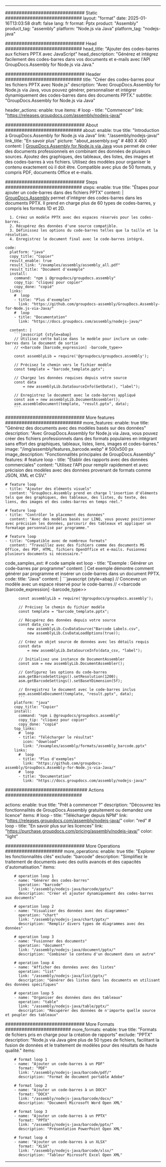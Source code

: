 



---
############################# Static ############################
layout: "format"
date:  2025-01-16T13:03:58
draft: false
lang: fr
format: Pptx
product: "Assembly"
product_tag: "assembly"
platform: "Node.js via Java"
platform_tag: "nodejs-java"

############################# Head ############################
head_title: "Ajouter des codes-barres aux fichiers PPTX avec JavaScript"
head_description: "Générez et intégrez facilement des codes-barres dans vos documents et e-mails avec l'API GroupDocs.Assembly for Node.js via Java."

############################# Header ############################
title: "Créer des codes-barres pour les fichiers PPTX avec Node.js" 
description: "Avec GroupDocs.Assembly for Node.js via Java, vous pouvez générer, personnaliser et intégrer dynamiquement des codes-barres dans des documents PPTX."
subtitle: "GroupDocs.Assembly for Node.js via Java" 

header_actions:
  enable: true
  items:
    #  loop
    - title: "Commencer"
      link: "https://releases.groupdocs.com/assembly/nodejs-java/"
      
############################# About ############################
about:
    enable: true
    title: "Introduction à GroupDocs.Assembly for Node.js via Java"
    link: "/assembly/nodejs-java/"
    link_title: "En savoir plus"
    picture: "about_assembly.svg" # 480 X 400
    content: |
       [GroupDocs.Assembly for Node.js via Java](/assembly/nodejs-java/) vous permet de créer des documents professionnels en combinant des données de plusieurs sources. Ajoutez des graphiques, des tableaux, des listes, des images et des codes-barres à vos fichiers. Utilisez des modèles pour organiser le contenu exactement où il doit être. Compatible avec plus de 50 formats, y compris PDF, documents Office et e-mails.

############################# Steps ############################
steps:
    enable: true
    title: "Étapes pour ajouter un code-barres dans des fichiers PPTX"
    content: |
      [GroupDocs.Assembly](/assembly/nodejs-java/) permet d'intégrer des codes-barres dans les documents PPTX. Il prend en charge plus de 60 types de codes-barres, y compris les formats 1D et 2D.
      
      1. Créez un modèle PPTX avec des espaces réservés pour les codes-barres.
      2. Récupérez des données d'une source compatible.
      3. Définissez les options du code-barres telles que la taille et la résolution.
      4. Enregistrez le document final avec le code-barres intégré.
   
    code:
      platform: "java"
      copy_title: "Copier"
      result_enable: true
      result_link: "/examples/assembly/assembly_all.pdf"
      result_title: "Document d'exemple"
      install:
        command: "npm i @groupdocs/groupdocs.assembly"
        copy_tip: "cliquez pour copier"
        copy_done: "copié"
      links:
        #  loop
        - title: "Plus d'exemples"
          link: "https://github.com/groupdocs-assembly/GroupDocs.Assembly-for-Node.js-via-Java/"
        #  loop
        - title: "Documentation"
          link: "https://docs.groupdocs.com/assembly/nodejs-java/"
          
      content: |
        ```javascript {style=abap}
        // Utilisez cette balise dans le modèle pour inclure un code-barres dans le document de sortie
        // <<barcode [barcode_expression] -barcode_type>>
    
        const assemblyLib = require('@groupdocs/groupdocs.assembly');

        // Précisez le chemin vers le fichier modèle
        const template = "barcode_template.pptx";

        // Chargez les données requises depuis votre source
        const data 
            = new assemblyLib.DataSourceInfo(GetData(), "label");

        // Enregistrez le document avec le code-barres appliqué
        const asm = new assemblyLib.DocumentAssembler();
        asm.assembleDocument(template, "result.pptx", data);
        ```           

############################# More features ############################
more_features:
  enable: true
  title: "Générez des documents avec des modèles basés sur des données"
  description: "Avec GroupDocs.Assembly for Node.js via Java, vous pouvez créer des fichiers professionnels dans des formats populaires en intégrant sans effort des graphiques, tableaux, listes, liens, images et codes-barres."
  image: "/img/assembly/features_barcode.webp" # 500x500 px
  image_description: "Fonctionnalités principales de GroupDocs.Assembly"
  features:
    # feature loop
    - title: "Établir des rapports avec des données commerciales"
      content: "Utilisez l'API pour remplir rapidement et avec précision des modèles avec des données provenant de formats comme JSON, XML et CSV."

    # feature loop
    - title: "Ajouter des éléments visuels"
      content: "GroupDocs.Assembly prend en charge l'insertion d'éléments tels que des graphiques, des tableaux, des listes, du texte, des liens, des images et des codes-barres en temps réel."

    # feature loop
    - title: "Contrôler le placement des données"
      content: "Avec des modèles basés sur LINQ, vous pouvez positionner avec précision les données, parcourir des tableaux et appliquer un formatage personnalisé par programme."

    # feature loop
    - title: "Compatible avec de nombreux formats"
      content: "Travaillez avec des fichiers comme des documents MS Office, des PDF, HTML, fichiers OpenOffice et e-mails. Fusionnez plusieurs documents si nécessaire."
      
  code_samples_ext:
    # code sample ext loop
    - title: "Exemple : Générer un code-barres par programme"
      content: |
        Cet exemple démontre comment générer par programme et insérer un code-barres dans un document PPTX.
      code:
        title: "Java"
        content: |
          ```javascript {style=abap}
          // Concevez un modèle avec un espace réservé pour le code-barres
          // <<barcode [barcode_expression] -barcode_type>>
          
          const assemblyLib = require('@groupdocs/groupdocs.assembly');

          // Précisez le chemin du fichier modèle
          const template = "barcode_template.pptx";

          // Récupérez des données depuis votre source
          const data_csv =
              new assemblyLib.CsvDataSource("Barcode Labels.csv", 
              new assemblyLib.CsvDataLoadOptions(true));

          // Créez un objet source de données avec les détails requis
          const data 
              = new assemblyLib.DataSourceInfo(data_csv, "label");

          // Initialisez une instance de DocumentAssembler
          const asm = new assemblyLib.DocumentAssembler();

          // Configurez les options du code-barres
          asm.getBarcodeSettings().setResolution(1200);
          asm.getBarcodeSettings().setBaseYDimension(5f);

          // Enregistrez le document avec le code-barres inclus
          asm.assembleDocument(template, "result.pptx", data);
          ```
        platform: "java"
        copy_title: "Copier"
        install:
          command: "npm i @groupdocs/groupdocs.assembly"
          copy_tip: "cliquez pour copier"
          copy_done: "copié"
        top_links:
          #  loop
          - title: "Télécharger le résultat"
            icon: "download"
            link: "/examples/assembly/formats/assembly_barcode.pptx"
        links:
          #  loop
          - title: "Plus d'exemples"
            link: "https://github.com/groupdocs-assembly/GroupDocs.Assembly-for-Node.js-via-Java/"
          #  loop
          - title: "Documentation"
            link: "https://docs.groupdocs.com/assembly/nodejs-java/"
            

            


############################## Actions ############################

actions:
  enable: true
  title: "Prêt à commencer ?"
  description: "Découvrez les fonctionnalités de GroupDocs.Assembly gratuitement ou demandez une licence"
  items:
    #  loop
    - title: "Télécharger depuis NPM"
      link: "https://releases.groupdocs.com/assembly/nodejs-java/"
      color: "red"
        #  loop
    - title: "En savoir plus sur les licences"
      link: "https://purchase.groupdocs.com/pricing/assembly/nodejs-java/"
      color: "light"


############################# More Operations #####################
more_operations:
    enable: true
    title: "Explorer les fonctionnalités clés"
    exclude: "barcode"
    description: "Simplifiez le traitement de documents avec des outils avancés et des capacités d'automatisation."
    items: 
          
        # operation loop 1
        - name: "Générer des codes-barres"
          operation: "barcode"
          link: "/assembly/nodejs-java/barcode/pptx/"
          description: "Créer et ajouter dynamiquement des codes-barres aux documents"

        # operation loop 2
        - name: "Visualiser des données avec des diagrammes"
          operation: "chart"
          link: "/assembly/nodejs-java/chart/pptx/"
          description: "Remplir divers types de diagrammes avec des données"

        # operation loop 3
        - name: "Fusionner des documents"
          operation: "document"
          link: "/assembly/nodejs-java/document/pptx/"
          description: "Combiner le contenu d'un document dans un autre"

        # operation loop 4
        - name: "Afficher des données avec des listes"
          operation: "list"
          link: "/assembly/nodejs-java/list/pptx/"
          description: "Générer des listes dans les documents en utilisant des données spécifiques"

        # operation loop 5
        - name: "Organiser des données dans des tableaux"
          operation: "table"
          link: "/assembly/nodejs-java/table/pptx/"
          description: "Récupérer des données de n'importe quelle source et peupler des tableaux"
         
          
############################# More Formats ########################
more_formats:
    enable: true
    title: "Formats de fichiers pris en charge pour la création de rapports"
    exclude: "PPTX"
    description: "Node.js via Java gère plus de 50 types de fichiers, facilitant la fusion de données et le traitement de modèles pour des résultats de haute qualité."
    items: 
          
        # format loop 1
        - name: "Ajouter un code-barres à un PDF"
          format: "PDF"
          link: "/assembly/nodejs-java/barcode/pdf/"
          description: "Format de document portable Adobe"
          
        # format loop 2
        - name: "Ajouter un code-barres à un DOCX"
          format: "DOCX"
          link: "/assembly/nodejs-java/barcode/docx/"
          description: "Document Microsoft Word Open XML"
          
        # format loop 3
        - name: "Ajouter un code-barres à un PPTX"
          format: "PPTX"
          link: "/assembly/nodejs-java/barcode/pptx/"
          description: "Présentation PowerPoint Open XML"
          
        # format loop 4
        - name: "Ajouter un code-barres à un XLSX"
          format: "XLSX"
          link: "/assembly/nodejs-java/barcode/xlsx/"
          description: "Tableur Microsoft Excel Open XML"


          

---